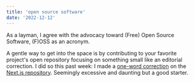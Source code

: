 ```yaml
---
title: 'open source software'
date: '2022-12-12'
---
```


As a layman, I agree with the advocacy toward (Free) Open Source Software, (F)OSS as an acronym. 

A gentle way to get into the space is by contributing to your favorite project's open repository focusing on something small like an editorial correction. I did so this past week: I made a [one-word correction](https://github.com/vercel/next.js/pull/43766#event-8009538581) on the [Next.js repository](https://github.com/vercel/next.js). Seemingly excessive and daunting but a good starter.